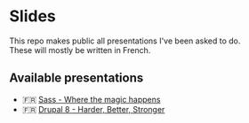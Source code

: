 # Slides
This repo makes public all presentations I've been asked to do.  
These will mostly be written in French.

## Available presentations
- :fr: [Sass - Where the magic happens](https://gitpitch.com/zessx/slides/sass)
- :fr: [Drupal 8 - Harder, Better, Stronger](https://gitpitch.com/zessx/slides/drupal8)
